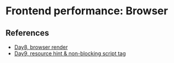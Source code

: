 # Frontend performance: Browser

## References

- [Day8, browser render](https://ithelp.ithome.com.tw/articles/10270187)
- [Day9, resource hint & non-blocking script tag](https://ithelp.ithome.com.tw/articles/10271044)
